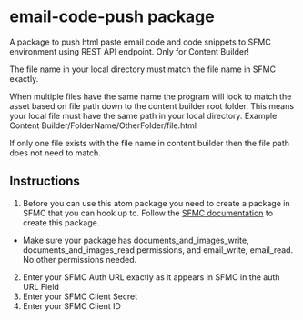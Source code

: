 # email-code-push package

A package to push html paste email code and code snippets to SFMC environment using REST API endpoint. Only for Content Builder!

The file name in your local directory must match the file name in SFMC exactly.

When multiple files have the same name the program will look to match the asset based on file path down to the content builder root folder. This means your local file must have the same path in your local directory. Example Content Builder/FolderName/OtherFolder/file.html

If only one file exists with the file name in content builder then the file path does not need to match.

## Instructions

1. Before you can use this atom package you need to create a package in SFMC that you can hook up to. Follow the [SFMC documentation](https://developer.salesforce.com/docs/atlas.en-us.mc-app-development.meta/mc-app-development/index.htm) to create this package.
  - Make sure your package has documents_and_images_write, documents_and_images_read permissions, and email_write, email_read. No other permissions needed.

2. Enter your SFMC Auth URL exactly as it appears in SFMC in the auth URL Field
3. Enter your SFMC Client Secret
4. Enter your SFMC Client ID

